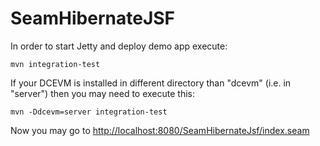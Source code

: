 SeamHibernateJSF
================

In order to start Jetty and deploy demo app execute:

    mvn integration-test

If your DCEVM is installed in different directory than "dcevm" (i.e. in "server") then you may need to execute this:

    mvn -Ddcevm=server integration-test

Now you may go to [http://localhost:8080/SeamHibernateJsf/index.seam](http://localhost:8080/SeamHibernateJsf/index.seam)
